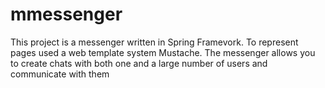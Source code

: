 # mmessenger
This project is a messenger written in Spring Framevork.
To represent pages used a web template system Mustache.
The messenger allows you to create chats with both one and a large number of users and communicate with them

